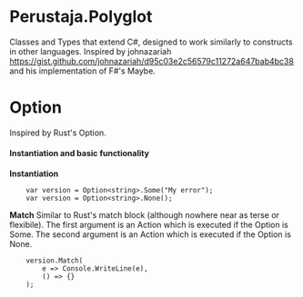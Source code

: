 # Perustaja.Polyglot
Classes and Types that extend C#, designed to work similarly to constructs in other languages.
Inspired by johnazariah https://gist.github.com/johnazariah/d95c03e2c56579c11272a647bab4bc38 and his implementation of F#'s Maybe<T>.
# Option
Inspired by Rust's Option.
#### Instantiation and basic functionality
<b>Instantiation</b>
```
    var version = Option<string>.Some("My error");
    var version = Option<string>.None();
```

<b>Match</b>
Similar to Rust's match block (although nowhere near as terse or flexibile).
The first argument is an Action<T> which is executed if the Option is Some.
The second argument is an Action which is executed if the Option is None.
```
    version.Match(
        e => Console.WriteLine(e),
        () => {}
    );
```